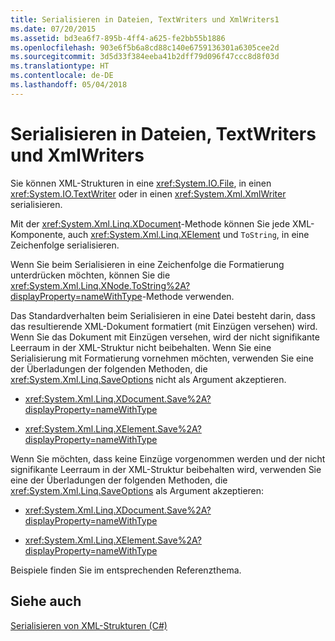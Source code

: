 ```yaml
---
title: Serialisieren in Dateien, TextWriters und XmlWriters1
ms.date: 07/20/2015
ms.assetid: bd3ea6f7-895b-4ff4-a625-fe2bb55b1886
ms.openlocfilehash: 903e6f5b6a8cd88c140e6759136301a6305cee2d
ms.sourcegitcommit: 3d5d33f384eeba41b2dff79d096f47ccc8d8f03d
ms.translationtype: HT
ms.contentlocale: de-DE
ms.lasthandoff: 05/04/2018
---
```

# <a name="serializing-to-files-textwriters-and-xmlwriters"></a>Serialisieren in Dateien, TextWriters und XmlWriters
Sie können XML-Strukturen in eine <xref:System.IO.File>, in einen <xref:System.IO.TextWriter> oder in einen <xref:System.Xml.XmlWriter> serialisieren.  
  
 Mit der <xref:System.Xml.Linq.XDocument>-Methode können Sie jede XML-Komponente, auch <xref:System.Xml.Linq.XElement> und `ToString`, in eine Zeichenfolge serialisieren.  
  
 Wenn Sie beim Serialisieren in eine Zeichenfolge die Formatierung unterdrücken möchten, können Sie die <xref:System.Xml.Linq.XNode.ToString%2A?displayProperty=nameWithType>-Methode verwenden.  
  
 Das Standardverhalten beim Serialisieren in eine Datei besteht darin, dass das resultierende XML-Dokument formatiert (mit Einzügen versehen) wird. Wenn Sie das Dokument mit Einzügen versehen, wird der nicht signifikante Leerraum in der XML-Struktur nicht beibehalten. Wenn Sie eine Serialisierung mit Formatierung vornehmen möchten, verwenden Sie eine der Überladungen der folgenden Methoden, die <xref:System.Xml.Linq.SaveOptions> nicht als Argument akzeptieren.  
  
-   <xref:System.Xml.Linq.XDocument.Save%2A?displayProperty=nameWithType>  
  
-   <xref:System.Xml.Linq.XElement.Save%2A?displayProperty=nameWithType>  
  
 Wenn Sie möchten, dass keine Einzüge vorgenommen werden und der nicht signifikante Leerraum in der XML-Struktur beibehalten wird, verwenden Sie eine der Überladungen der folgenden Methoden, die <xref:System.Xml.Linq.SaveOptions> als Argument akzeptieren:  
  
-   <xref:System.Xml.Linq.XDocument.Save%2A?displayProperty=nameWithType>  
  
-   <xref:System.Xml.Linq.XElement.Save%2A?displayProperty=nameWithType>  
  
 Beispiele finden Sie im entsprechenden Referenzthema.  
  
## <a name="see-also"></a>Siehe auch  
 [Serialisieren von XML-Strukturen (C#)](../../../../csharp/programming-guide/concepts/linq/serializing-xml-trees.md)
